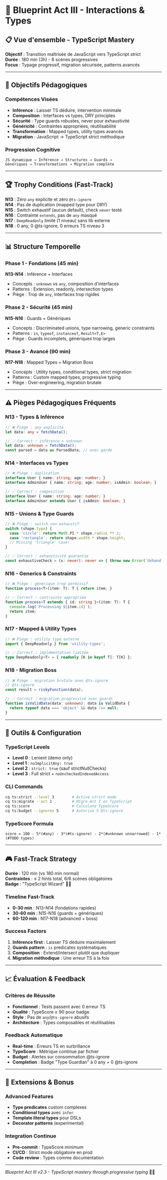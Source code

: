 # 🔧 Blueprint Act III - Interactions & Types

## 📋 Vue d'ensemble - TypeScript Mastery

**Objectif** : Transition maîtrisée de JavaScript vers TypeScript strict  
**Durée** : 180 min (3h) - 6 scènes progressives  
**Focus** : Typage progressif, migration sécurisée, patterns avancés  

---

## 🎯 Objectifs Pédagogiques

### Compétences Visées
- **Inférence** : Laisser TS déduire, intervention minimale
- **Composition** : Interfaces vs types, DRY principles  
- **Sécurité** : Type guards robustes, never pour exhaustivité
- **Généricité** : Contraintes appropriées, réutilisabilité
- **Transformation** : Mapped types, utility types avancés
- **Migration** : JavaScript → TypeScript strict méthodique

### Progression Cognitive
```
JS dynamique → Inférence → Structures → Guards → 
Génériques → Transformations → Migration complète
```

---

## 🏆 Trophy Conditions (Fast-Track)

**N13** : Zéro `any` explicite et zéro `@ts-ignore`  
**N14** : Pas de duplication (mapped type pour DRY)  
**N15** : Switch exhaustif (aucun default), check `never` testé  
**N16** : Contrainte `extends`, pas de `any` masqué  
**N17** : `DeepReadonly` limité (1 niveau) sans lib externe  
**N18** : 0 any, 0 @ts-ignore, 0 erreurs TS niveau 3  

---

## 📊 Structure Temporelle

### Phase 1 - Fondations (45 min)
**N13-N14** : Inférence + Interfaces  
- Concepts : `unknown` vs `any`, composition d'interfaces
- Patterns : Extension, readonly, intersection types
- Piège : Trop de `any`, interfaces trop rigides

### Phase 2 - Sécurité (45 min) 
**N15-N16** : Guards + Génériques
- Concepts : Discriminated unions, type narrowing, generic constraints
- Patterns : `in`, `typeof`, `instanceof`, `Result<T,E>`
- Piège : Guards incomplets, génériques trop larges

### Phase 3 - Avancé (90 min)
**N17-N18** : Mapped Types + Migration Boss
- Concepts : Utility types, conditional types, strict migration
- Patterns : Custom mapped types, progressive typing
- Piège : Over-engineering, migration brutale

---

## ⚠️ Pièges Pédagogiques Fréquents

### N13 - Types & Inférence
```typescript
// ❌ Piège : any explicite
let data: any = fetchData();

// ✅ Correct : inférence + unknown
let data: unknown = fetchData();
const parsed = data as ParsedData; // avec garde
```

### N14 - Interfaces vs Types
```typescript
// ❌ Piège : duplication
interface User { name: string; age: number; }
interface AdminUser { name: string; age: number; isAdmin: boolean; }

// ✅ Correct : composition
interface User { name: string; age: number; }
interface AdminUser extends User { isAdmin: boolean; }
```

### N15 - Unions & Type Guards
```typescript
// ❌ Piège : switch non exhaustif
switch (shape.type) {
  case 'circle': return Math.PI * shape.radius ** 2;
  case 'rectangle': return shape.width * shape.height;
  // Missing 'triangle' case!
}

// ✅ Correct : exhaustivité guarantie
const exhaustiveCheck = (x: never): never => { throw new Error(`Unhandled: ${x}`); };
```

### N16 - Generics & Constraints
```typescript
// ❌ Piège : générique trop permissif
function process<T>(item: T): T { return item; }

// ✅ Correct : contrainte appropriée
function process<T extends { id: string }>(item: T): T { 
  console.log(`Processing ${item.id}`);
  return item; 
}
```

### N17 - Mapped & Utility Types
```typescript
// ❌ Piège : utility type externe
import { DeepReadonly } from 'utility-types';

// ✅ Correct : implémentation limitée
type DeepReadonly<T> = { readonly [K in keyof T]: T[K] };
```

### N18 - Migration Boss
```typescript
// ❌ Piège : migration brutale avec @ts-ignore
// @ts-ignore
const result = riskyFunction(data);

// ✅ Correct : migration progressive avec guards
function isValidData(data: unknown): data is ValidData {
  return typeof data === 'object' && data !== null;
}
```

---

## 🔧 Outils & Configuration

### TypeScript Levels
- **Level 0** : Lenient (demo only)
- **Level 1** : `noImplicitAny: true`
- **Level 2** : `strict: true` (sauf strictNullChecks)
- **Level 3** : Full strict + `noUncheckedIndexedAccess`

### CLI Commands
```bash
cq ts:strict --level 3        # Active strict mode
cq ts:migrate --act 1         # Migre Act I en TypeScript
cq ts:score                   # Calculate TypeScore
cq ts:budget --ignores 5      # Autorise 5 @ts-ignore
```

### TypeScore Formula
```
score = 100 - 5*(#any) - 3*(#ts-ignore) - 2*(#unknown unnarrowed) - 1*(#TODO types)
```

---

## 🎮 Fast-Track Strategy

**Durée** : 120 min (vs 180 min normal)  
**Contraintes** : ≤ 2 hints total, 6/6 scènes obligatoires  
**Badge** : "TypeScript Wizard" 🧙‍♂️

### Timeline Fast-Track
- **0-30 min** : N13-N14 (fondations rapides)
- **30-60 min** : N15-N16 (guards + génériques)  
- **60-120 min** : N17-N18 (advanced + boss)

### Success Factors
1. **Inférence first** : Laisser TS déduire maximalement
2. **Guards pattern** : `is` predicates systématiques
3. **Composition** : Extend/intersect plutôt que dupliquer
4. **Migration méthodique** : Une erreur TS à la fois

---

## 📈 Évaluation & Feedback

### Critères de Réussite
- **Fonctionnel** : Tests passent avec 0 erreur TS
- **Qualité** : TypeScore ≥ 90 pour badge
- **Style** : Pas de `any`/`@ts-ignore` abusifs
- **Architecture** : Types composables et réutilisables

### Feedback Automatique
- **Real-time** : Erreurs TS en surbrillance
- **TypeScore** : Métrique continue par fichier
- **Budget** : Alertes sur consommation @ts-ignore
- **Completion** : Badge "Type Guardian" à 0 any + 0 @ts-ignore

---

## 🚀 Extensions & Bonus

### Advanced Features
- **Type predicates** custom complexes
- **Conditional types** avec `infer`
- **Template literal types** pour DSLs
- **Decorator patterns** (experimental)

### Integration Continue
- **Pre-commit** : TypeScore minimum
- **CI/CD** : Strict mode obligatoire en prod
- **Code review** : Types comme documentation

---

*Blueprint Act III v2.3 - TypeScript mastery through progressive typing* 🔧📘
